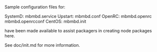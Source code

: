 Sample configuration files for:

SystemD: mbmbd.service
Upstart: mbmbd.conf
OpenRC:  mbmbd.openrc
         mbmbd.openrcconf
CentOS:  mbmbd.init

have been made available to assist packagers in creating node packages here.

See doc/init.md for more information.
